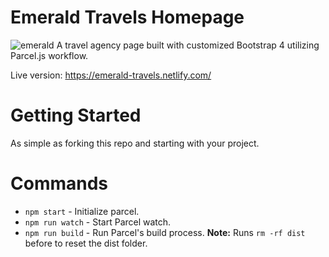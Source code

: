 # Emerald Travels Homepage
![emerald](https://user-images.githubusercontent.com/48216110/72759560-0c288180-3bfc-11ea-8133-8b06dd4ee764.png)
A travel agency page built with customized Bootstrap 4 utilizing Parcel.js workflow.

Live version: https://emerald-travels.netlify.com/

# Getting Started
As simple as forking this repo and starting with your project.

# Commands
* ```npm start``` - Initialize parcel.
* ```npm run watch``` - Start Parcel watch.
* ```npm run build``` - Run Parcel's build process. **Note:** Runs ```rm -rf dist``` before to reset the dist folder.
